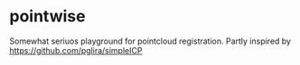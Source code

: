 # pointwise

Somewhat seriuos playground for pointcloud registration. Partly
inspired by https://github.com/pglira/simpleICP
